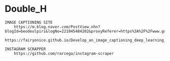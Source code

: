 # Double_H
    IMAGE CAPTIONING SITE
        https://m.blog.naver.com/PostView.nhn?blogId=beodeulpiri&logNo=221045484202&proxyReferer=https%3A%2F%2Fwww.google.com%2F
        https://fairyonice.github.io/Develop_an_image_captioning_deep_learning_model_using_Flickr_8K_data.html

    INSTAGRAM SCRAPPER
        https://github.com/rarcega/instagram-scraper
